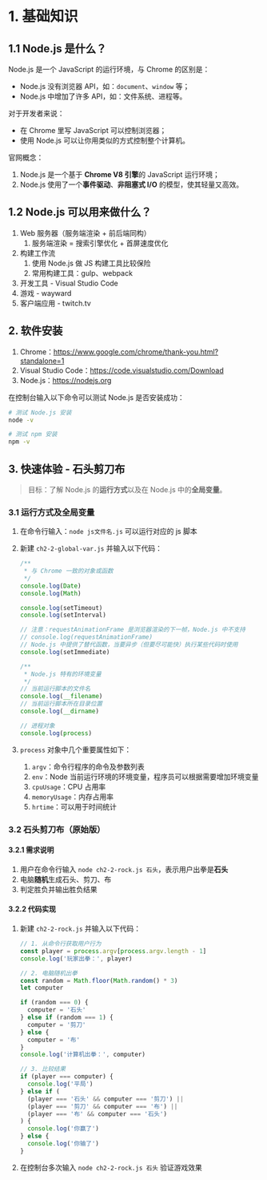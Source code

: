 # 1. 基础知识

## 1.1 Node.js 是什么？

Node.js 是一个 JavaScript 的运行环境，与 Chrome 的区别是：

- Node.js 没有浏览器 API，如：`document`、`window` 等；
- Node.js 中增加了许多 API，如：文件系统、进程等。

对于开发者来说：

- 在 Chrome 里写 JavaScript 可以控制浏览器；
- 使用 Node.js 可以让你用类似的方式控制整个计算机。

官网概念：

1. Node.js 是一个基于 **Chrome V8 引擎**的 JavaScript 运行环境；
2. Node.js 使用了一个**事件驱动**、**非阻塞式 I/O** 的模型，使其轻量又高效。

## 1.2 Node.js 可以用来做什么？

1. Web 服务器（服务端渲染 + 前后端同构）
   1. 服务端渲染 = 搜索引擎优化 + 首屏速度优化
2. 构建工作流
   1. 使用 Node.js 做 JS 构建工具比较保险
   2. 常用构建工具：gulp、webpack
3. 开发工具 - Visual Studio Code
4. 游戏 - wayward
5. 客户端应用 - twitch.tv

## 2. 软件安装

1. Chrome：<https://www.google.com/chrome/thank-you.html?standalone=1>
2. Visual Studio Code：<https://code.visualstudio.com/Download>
3. Node.js：<https://nodejs.org>

在控制台输入以下命令可以测试 Node.js 是否安装成功：

```bash
# 测试 Node.js 安装
node -v

# 测试 npm 安装
npm -v
```

## 3. 快速体验 - 石头剪刀布

> 目标：了解 Node.js 的**运行方式**以及在 Node.js 中的**全局变量**。

### 3.1 运行方式及全局变量

1. 在命令行输入：`node js文件名.js` 可以运行对应的 js 脚本
2. 新建 `ch2-2-global-var.js` 并输入以下代码：

   ```js
   /**
    * 与 Chrome 一致的对象或函数
    */
   console.log(Date)
   console.log(Math)

   console.log(setTimeout)
   console.log(setInterval)

   // 注意：requestAnimationFrame 是浏览器渲染的下一帧，Node.js 中不支持
   // console.log(requestAnimationFrame)
   // Node.js 中提供了替代函数，当要异步（但要尽可能快）执行某些代码时使用
   console.log(setImmediate)

   /**
    * Node.js 特有的环境变量
    */
   // 当前运行脚本的文件名
   console.log(__filename)
   // 当前运行脚本所在目录位置
   console.log(__dirname)

   // 进程对象
   console.log(process)
   ```

3. `process` 对象中几个重要属性如下：

   1. `argv`：命令行程序的命令及参数列表
   2. `env`：Node 当前运行环境的环境变量，程序员可以根据需要增加环境变量
   3. `cpuUsage`：CPU 占用率
   4. `memoryUsage`：内存占用率
   5. `hrtime`：可以用于时间统计

### 3.2 石头剪刀布（原始版）

#### 3.2.1 需求说明

1. 用户在命令行输入 `node ch2-2-rock.js 石头`，表示用户出拳是**石头**
2. 电脑**随机**生成石头、剪刀、布
3. 判定胜负并输出胜负结果

#### 3.2.2 代码实现

1. 新建 `ch2-2-rock.js` 并输入以下代码：

   ```js
   // 1. 从命令行获取用户行为
   const player = process.argv[process.argv.length - 1]
   console.log('玩家出拳：', player)

   // 2. 电脑随机出拳
   const random = Math.floor(Math.random() * 3)
   let computer

   if (random === 0) {
     computer = '石头'
   } else if (random === 1) {
     computer = '剪刀'
   } else {
     computer = '布'
   }
   console.log('计算机出拳：', computer)

   // 3. 比较结果
   if (player === computer) {
     console.log('平局')
   } else if (
     (player === '石头' && computer === '剪刀') ||
     (player === '剪刀' && computer === '布') ||
     (player === '布' && computer === '石头')
   ) {
     console.log('你赢了')
   } else {
     console.log('你输了')
   }
   ```

2. 在控制台多次输入 `node ch2-2-rock.js 石头` 验证游戏效果
